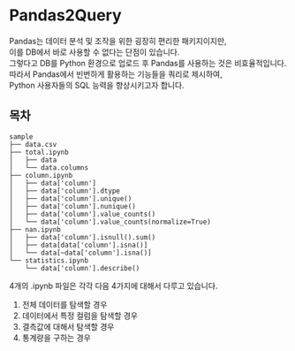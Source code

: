 # Pandas2Query
Pandas는 데이터 분석 및 조작을 위한 굉장히 편리한 패키지이지만,   
이를 DB에서 바로 사용할 수 없다는 단점이 있습니다.   
그렇다고 DB를 Python 환경으로 업로드 후 Pandas를 사용하는 것은 비효율적입니다.   
따라서 Pandas에서 빈번하게 활용하는 기능들을 쿼리로 제시하여,  
Python 사용자들의 SQL 능력을 향상시키고자 합니다.  

## 목차
```
sample  
├── data.csv         
├── total.ipynb           
│   ├── data         
│   └── data.columns                 
├── column.ipynb  
│   ├── data['column']
│   ├── data['column'].dtype              
│   ├── data['column'].unique()
│   ├── data['column'].nunique()
│   ├── data['column'].value_counts()
│   └── data['column'].value_counts(normalize=True)
├── nan.ipynb  
│   ├── data['column'].isnull().sum()                
│   ├── data[data['column'].isna()]
│   └── data[~data['column'].isna()]                         
└── statistics.ipynb        
    └── data['column'].describe()
```
4개의 .ipynb 파일은 각각 다음 4가지에 대해서 다루고 있습니다.  
1) 전체 데이터를 탐색할 경우
2) 데이터에서 특정 컬럼을 탐색할 경우
3) 결측값에 대해서 탐색할 경우
4) 통계량을 구하는 경우
